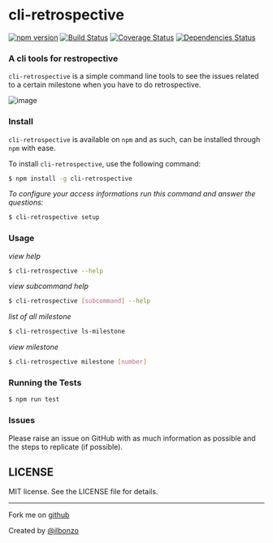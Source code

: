 # cli-retrospective

[![npm version](https://badge.fury.io/js/cli-retrospective.svg)](https://badge.fury.io/js/cli-retrospective)
[![Build Status](https://travis-ci.org/ilbonzo/cli-retrospective.svg?branch=master)](https://travis-ci.org/ilbonzo/cli-retrospective)
[![Coverage Status](https://coveralls.io/repos/github/ilbonzo/cli-retrospective/badge.svg?branch=master)](https://coveralls.io/github/ilbonzo/cli-retrospective?branch=master)
[![Dependencies Status](https://david-dm.org/ilbonzo/cli-retrospective.svg)](https://david-dm.org/ilbonzo/cli-retrospective)

### A cli tools for restropective

```cli-retrospective``` is a simple command line tools to see the issues related to a certain milestone when you have to do retrospective.

![image](public/ls-milestone-screen.png)

### Install

```cli-retrospective``` is available on ```npm``` and as such, can be installed through ```npm``` with ease.

To install ```cli-retrospective```, use the following command:

```sh
$ npm install -g cli-retrospective
```

_To configure your access informations run this command and answer the questions:_

```sh
$ cli-retrospective setup
```

### Usage

_view help_
```sh
$ cli-retrospective --help
```

_view subcommand help_
```sh
$ cli-retrospective [subcommand] --help
```

_list of all milestone_
```sh
$ cli-retrospective ls-milestone
```

_view milestone_
```sh
$ cli-retrospective milestone [number]
```
### Running the Tests

```sh
$ npm run test
```
### Issues

Please raise an issue on GitHub with as much information as possible and the steps to replicate (if possible).

## LICENSE

MIT license. See the LICENSE file for details.

---
Fork me on [github](https://github.com/ilbonzo/cli-retrospective)

Created by [@ilbonzo](https://twitter.com/ilbonzo)
